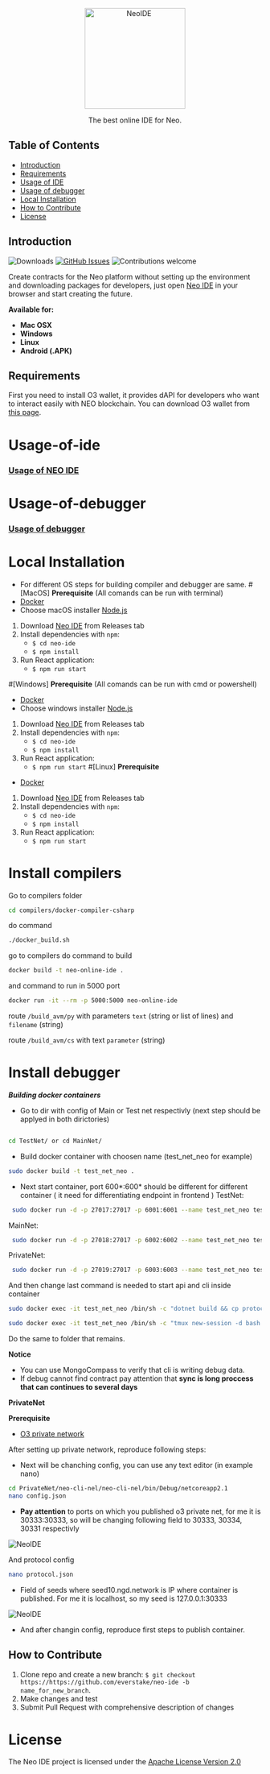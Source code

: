 <p align="center">
  <a href="https://neo.org/">
    <img alt="NeoIDE" title="NeoIDE" src="https://i.imgur.com/UYZ3MCh.png" width="200">
  </a>
</p>

<p align="center">
  The best online IDE for Neo.
</p>

## Table of Contents

- [Introduction](#Introduction)
- [Requirements](#Requirements)
- [Usage of IDE](#Usage-of-ide)
- [Usage of debugger](#Usage-of-debugger)
- [Local Installation](#local-installation)
- [How to Contribute](#how-to-contribute)
- [License](#license)

## Introduction

![Downloads](https://img.shields.io/github/downloads/everstake/neo-ide/total)
[![GitHub Issues](https://img.shields.io/github/issues/everstake/neo-ide)](https://github.com/everstake/neo-ide/issues)
![Contributions welcome](https://img.shields.io/badge/contributions-welcome-orange.svg)
<!-- [![License](https://img.shields.io/badge/license-MIT-blue.svg)](https://opensource.org/licenses/MIT) -->


Create contracts for the Neo platform without setting up the environment and downloading packages for developers, just open [Neo IDE](http://neo-ide.com/) in your browser and start creating the future.

**Available for:**
- **Mac OSX**
- **Windows**
- **Linux**
- **Android (.APK)**
## Requirements

First you need to install O3 wallet, it provides dAPI for developers who want to interact easily with NEO blockchain. You can download O3 wallet from [this page](https://o3.network/).

# Usage-of-ide
### [Usage of NEO IDE](USAGE.md)

# Usage-of-debugger
### [Usage of debugger](debug/USAGE.md)

# Local Installation
- For different OS steps for building compiler and debugger are same.
#[MacOS]
**Prerequisite**
(All comands can be run with terminal)
- [Docker](https://docs.docker.com/docker-for-mac/)
- Choose macOS installer [Node.js](https://nodejs.org/en/download/)

1. Download [Neo IDE](https://github.com/everstake/neo-ide/releases) from Releases tab
2. Install dependencies with `npm`:
    + `$ cd neo-ide`
    + `$ npm install`
3. Run React application:
   + `$ npm run start`
   
#[Windows]
**Prerequisite**
(All comands can be run with cmd or powershell)
- [Docker](https://docs.docker.com/docker-for-windows/)
- Choose windows installer [Node.js](https://nodejs.org/en/download/)

1. Download [Neo IDE](https://github.com/everstake/neo-ide/releases) from Releases tab
2. Install dependencies with `npm`:
    + `$ cd neo-ide`
    + `$ npm install`
3. Run React application:
   + `$ npm run start`
#[Linux]
**Prerequisite**

- [Docker](https://www.docker.com/get-started)

1. Download [Neo IDE](https://github.com/everstake/neo-ide/releases) from Releases tab
2. Install dependencies with `npm`:
    + `$ cd neo-ide`
    + `$ npm install`
3. Run React application:
   + `$ npm run start`

# Install compilers 
Go to compilers folder 
```bash
cd compilers/docker-compiler-csharp
```
do command
```bash
./docker_build.sh
```
go to compilers
do command to build
```bash
docker build -t neo-online-ide .
```
and command to run in 5000 port
```bash
docker run -it --rm -p 5000:5000 neo-online-ide
```

route `/build_avm/py` with parameters `text` (string or list of lines) and `filename` (string)

route `/build_avm/cs` with text `parameter` (string)

# Install debugger

***Building docker containers***

- Go to dir with config of Main or Test net respectivly (next step should be applyed in both dirictories)
```bash

cd TestNet/ or cd MainNet/
```
- Build docker container with choosen name (test_net_neo for example)

```bash
sudo docker build -t test_net_neo .
```
- Next start container, port 600*:600* should be different for different container ( it need for differentiating endpoint in frontend )
TestNet: 
```bash
 sudo docker run -d -p 27017:27017 -p 6001:6001 --name test_net_neo test_net_neo:latest
```

MainNet: 
```bash
 sudo docker run -d -p 27018:27017 -p 6002:6002 --name test_net_neo test_net_neo:latest
```
PrivateNet: 
```bash
 sudo docker run -d -p 27019:27017 -p 6003:6003 --name test_net_neo test_net_neo:latest
```
And then change last command is needed to start api and cli inside container

```bash
sudo docker exec -it test_net_neo /bin/sh -c "dotnet build && cp protocol.json neo-cli-nel/bin/Debug/netcoreapp2.1 && cp config.json neo-cli-nel/bin/Debug/netcoreapp2.1 && cp -r NEL_Plugins neo-cli-nel/bin/Debug/netcoreapp2.1 && cd neo-cli-nel/bin/Debug/netcoreapp2.1 && tmux new-session -d bash -c 'dotnet neo-cli.dll' "
```

```bash
sudo docker exec -it test_net_neo /bin/sh -c "tmux new-session -d bash -c 'python3 rot.py'"
```
Do the same to folder that remains.

**Notice**
- You can use MongoCompass to verify that cli is writing debug data.
- If debug cannot find contract pay attention that **sync is long proccess that can continues to several days**


**PrivateNet**

**Prerequisite**

- [O3 private network](https://neodapidocs.o3.network/#setting-up-a-private-net)

After setting up private network, reproduce following steps:

- Next will be chanching config, you can use any text editor (in example nano)

```bash
cd PrivateNet/neo-cli-nel/neo-cli-nel/bin/Debug/netcoreapp2.1
nano config.json
```

- **Pay attention** to ports on which you published o3 private net, for me it is 30333:30333, so will be changing following field to 30333, 30334, 30331 respectivly

<img alt="NeoIDE" title="NeoIDE" src="https://i.imgur.com/c9ltPAx.png">


And protocol config 

```bash
nano protocol.json 
```


- Field of seeds where seed10.ngd.network is IP where container is published. For me it is localhost, so my seed is 127.0.0.1:30333


<img alt="NeoIDE" title="NeoIDE" src="https://i.imgur.com/9Dea7mQ.png">


- And after changin config, reproduce first steps to publish container.

**How to Contribute**
---

1. Clone repo and create a new branch: `$ git checkout https://https://github.com/everstake/neo-ide -b name_for_new_branch`.
2. Make changes and test
3. Submit Pull Request with comprehensive description of changes

# License

The Neo IDE project is licensed under the [Apache License Version 2.0](LICENSE)
